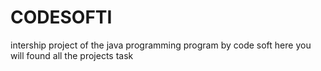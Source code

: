# CODESOFTI
intership project of the java programming program by code soft
here you will found all the projects task
